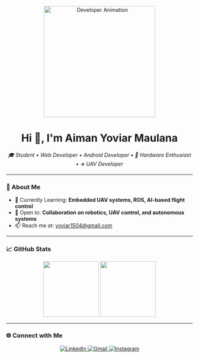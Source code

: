 <p align="center">
  <img src="https://media.giphy.com/media/v1.Y2lkPWVjZjA1ZTQ3Nnl6ejgxdXdyYjJiamMzdWo4MHBoanVpcDg1cnFwYWY2bnhiY3pjNiZlcD12MV9naWZzX3NlYXJjaCZjdD1n/PitjulDgw7xH3X7t5s/giphy.gif" alt="Developer Animation" width="300"/>
</p>

<h1 align="center">Hi 👋, I'm Aiman Yoviar Maulana</h1>

<p align="center">
  <em>🎓 Student • Web Developer • Android Developer • 🔧 Hardware Enthusiast • ✈️ UAV Developer</em>
</p>

---

### 🚀 About Me

- 🌱 Currently Learning: **Embedded UAV systems, ROS, AI-based flight control**
- 🤝 Open to: **Collaboration on robotics, UAV control, and autonomous systems**
- 📫 Reach me at: [yoviar1504@gmail.com](mailto:yoviar1504@gmail.com)

---

### 📈 GitHub Stats

<p align="center">
  <img src="https://github-readme-stats.vercel.app/api?username=viiiarrr&show_icons=true&theme=tokyonight" height="150"/>
  <img src="https://github-readme-stats.vercel.app/api/top-langs/?username=viiiarrr&layout=compact&theme=tokyonight" height="150"/>
</p>

---

### 🌐 Connect with Me

<p align="center">
  <a href="https://www.linkedin.com/in/aimanyoviar" target="_blank">
    <img alt="LinkedIn" src="https://img.shields.io/badge/LinkedIn-blue?style=flat-square&logo=linkedin" />
  </a>
  <a href="mailto:yoviar1504@gmail.com">
    <img alt="Gmail" src="https://img.shields.io/badge/Gmail-red?style=flat-square&logo=gmail" />
  </a>
  <a href="https://instagram.com/aimanyoviar_" target="_blank">
    <img alt="Instagram" src="https://img.shields.io/badge/Instagram-purple?style=flat-square&logo=instagram" />
  </a>
</p>
